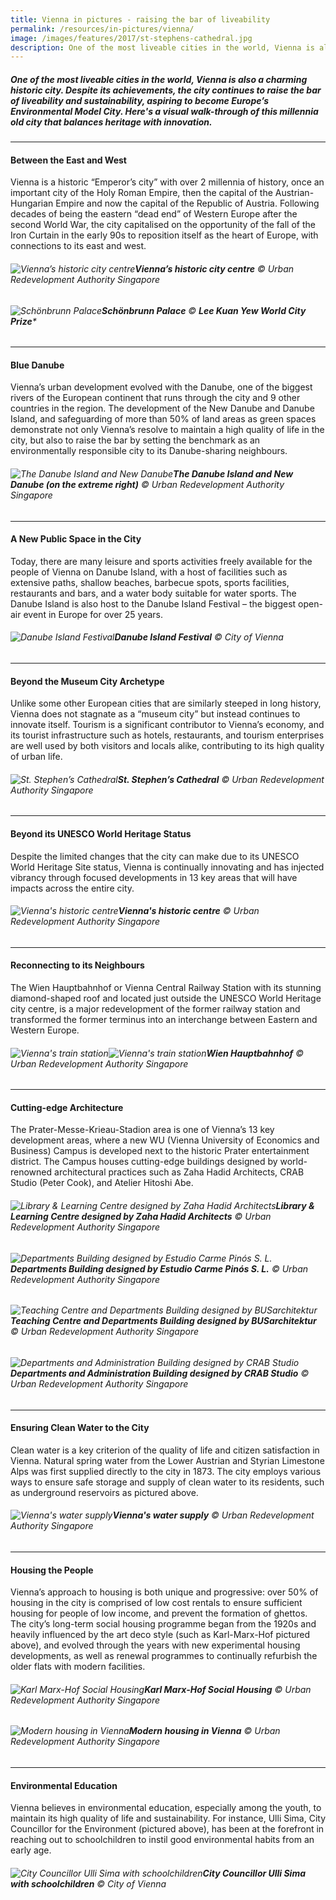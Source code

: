 ```yaml
---
title: Vienna in pictures - raising the bar of liveability
permalink: /resources/in-pictures/vienna/
image: /images/features/2017/st-stephens-cathedral.jpg
description: One of the most liveable cities in the world, Vienna is also a charming historic city. Despite its achievements, the city continues to raise the bar of liveability and sustainability, aspiring to become Europe’s Environmental Model City. Here's a visual walk-through of this millennia old city that balances heritage with innovation.
---
```


##### One of the most liveable cities in the world, Vienna is also a charming historic city. Despite its achievements, the city continues to raise the bar of liveability and sustainability, aspiring to become Europe’s Environmental Model City. Here's a visual walk-through of this millennia old city that balances heritage with innovation.

---

#### **Between the East and West**

Vienna is a historic “Emperor’s city” with over 2 millennia of history, once an important city of the Holy Roman Empire, then the capital of the Austrian-Hungarian Empire and now the capital of the Republic of Austria. Following decades of being the eastern “dead end” of Western Europe after the second World War, the city capitalised on the opportunity of the fall of the Iron Curtain in the early 90s to reposition itself as the heart of Europe, with connections to its east and west.

###### ![Vienna’s historic city centre](/images/features/2017/vienna-aerial.jpg/)**Vienna’s historic city centre** © Urban Redevelopment Authority Singapore

###### ![Schönbrunn Palace](/images/features/2017/schobrunn-palace.jpg/)**Schönbrunn Palace** © **Lee Kuan Yew World City Prize***

---

#### **Blue Danube**

Vienna’s urban development evolved with the Danube, one of the biggest rivers of the European continent that runs through the city and 9 other countries in the region. The development of the New Danube and Danube Island, and safeguarding of more than 50% of land areas as green spaces demonstrate not only Vienna’s resolve to maintain a high quality of life in the city, but also to raise the bar by setting the benchmark as an environmentally responsible city to its Danube-sharing neighbours.

###### ![The Danube Island and New Danube](/images/features/2017/danube-island.jpg/)**The Danube Island and New Danube (on the extreme right)** © Urban Redevelopment Authority Singapore

---

#### **A New Public Space in the City**

Today, there are many leisure and sports activities freely available for the people of Vienna on Danube Island, with a host of facilities such as extensive paths, shallow beaches, barbecue spots, sports facilities, restaurants and bars, and a water body suitable for water sports. The Danube Island is also host to the Danube Island Festival – the biggest open-air event in Europe for over 25 years.

###### ![Danube Island Festival](/images/features/2017/danube-island-festival.jpg/)**Danube Island Festival** © City of Vienna

---

#### **Beyond the Museum City Archetype**

Unlike some other European cities that are similarly steeped in long history, Vienna does not stagnate as a “museum city” but instead continues to innovate itself. Tourism is a significant contributor to Vienna’s economy, and its tourist infrastructure such as hotels, restaurants, and tourism enterprises are well used by both visitors and locals alike, contributing to its high quality of urban life.

###### ![St. Stephen’s Cathedral](/images/features/2017/st-stephens-cathedral.jpg/)**St. Stephen’s Cathedral** © Urban Redevelopment Authority Singapore

---

#### **Beyond its UNESCO World Heritage Status**

Despite the limited changes that the city can make due to its UNESCO World Heritage Site status, Vienna is continually innovating and has injected vibrancy through focused developments in 13 key areas that will have impacts across the entire city.

###### ![Vienna's historic centre](/images/features/2017/vienna-centre.jpg/)**Vienna's historic centre** © Urban Redevelopment Authority Singapore

---

#### **Reconnecting to its Neighbours**

The Wien Hauptbahnhof or Vienna Central Railway Station with its stunning diamond-shaped roof and located just outside the UNESCO World Heritage city centre, is a major redevelopment of the former railway station and transformed the former terminus into an interchange between Eastern and Western Europe.

###### ![Vienna's train station](/images/features/2017/vienna-train-station.jpg/)![Vienna's train station](/images/features/2017/vienna-train-station2.jpg/)**Wien Hauptbahnhof** © Urban Redevelopment Authority Singapore

---

#### **Cutting-edge Architecture**

The Prater-Messe-Krieau-Stadion area is one of Vienna’s 13 key development areas, where a new WU (Vienna University of Economics and Business) Campus is developed next to the historic Prater entertainment district. The Campus houses cutting-edge buildings designed by world-renowned architectural practices such as Zaha Hadid Architects, CRAB Studio (Peter Cook), and Atelier Hitoshi Abe.

###### ![Library & Learning Centre designed by Zaha Hadid Architects](/images/features/2017/vienna-zaha.jpg/)**Library & Learning Centre designed by Zaha Hadid Architects** © Urban Redevelopment Authority Singapore

###### ![Departments Building designed by Estudio Carme Pinós S. L.](/images/features/2017/vienna-departments-building.jpg/)**Departments Building designed by Estudio Carme Pinós S. L.** © Urban Redevelopment Authority Singapore

###### ![Teaching Centre and Departments Building designed by BUSarchitektur](/images/features/2017/vienna-teaching-centre.jpg/)**Teaching Centre and Departments Building designed by BUSarchitektur** © Urban Redevelopment Authority Singapore

###### ![Departments and Administration Building designed by CRAB Studio](/images/features/2017/vienna-crab-studio.jpg/)**Departments and Administration Building designed by CRAB Studio** © Urban Redevelopment Authority Singapore

---

#### **Ensuring Clean Water to the City**

Clean water is a key criterion of the quality of life and citizen satisfaction in Vienna. Natural spring water from the Lower Austrian and Styrian Limestone Alps was first supplied directly to the city in 1873. The city employs various ways to ensure safe storage and supply of clean water to its residents, such as underground reservoirs as pictured above.

###### ![Vienna's water supply](/images/features/2017/vienna-water.jpg/)**Vienna's water supply** © Urban Redevelopment Authority Singapore

---

#### **Housing the People**

Vienna’s approach to housing is both unique and progressive: over 50% of housing in the city is comprised of low cost rentals to ensure sufficient housing for people of low income, and prevent the formation of ghettos. The city’s long-term social housing programme began from the 1920s and heavily influenced by the art deco style (such as Karl-Marx-Hof pictured above), and evolved through the years with new experimental housing developments, as well as renewal programmes to continually refurbish the older flats with modern facilities.

###### ![Karl Marx-Hof Social Housing](/images/features/2017/vienna-social-housing.jpg/)**Karl Marx-Hof Social Housing** © Urban Redevelopment Authority Singapore

###### ![Modern housing in Vienna](/images/features/2017/vienna-housing.jpg/)**Modern housing in Vienna** © Urban Redevelopment Authority Singapore

---

#### **Environmental Education**

Vienna believes in environmental education, especially among the youth, to maintain its high quality of life and sustainability. For instance, Ulli Sima, City Councillor for the Environment (pictured above), has been at the forefront in reaching out to schoolchildren to instil good environmental habits from an early age. 

###### ![City Councillor Ulli Sima with schoolchildren ](/images/features/2017/vienna-environment-education.jpg/)**City Councillor Ulli Sima with schoolchildren** © City of Vienna
